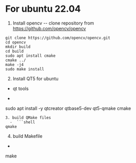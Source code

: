 # For ubuntu 22.04
1. Install opencv
   -- clone repository from https://github.com/opencv/opencv
```shell
git clone https://github.com/opencv/opencv.git
cd opencv
mkdir build
cd build
sudo apt install cmake
cmake ../
make -j4
sudo make install
```
2. Install QT5 for ubuntu
  - qt tools
  - ```shell
sudo apt install -y qtcreator qtbase5-dev qt5-qmake cmake
```
3. build QMake files
  -  ```shell
qmake
```
4. build Makefile
  - ```shell
  make
  ```
